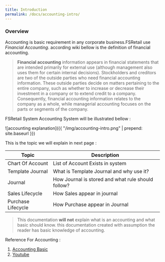 ```yaml
---
title: Introduction
permalink: /docs/accounting-intro/
---
```


### Overview

Accounting is basic requirement in any corporate business.FSRetail use *Financial Accounting*. according wiki bellow is the definition of financial accounting.

> **Financial accounting** information appears in financial statements that are intended primarily for external use (although management also uses them for certain internal decisions). Stockholders and creditors are two of the outside parties who need financial accounting information. These outside parties decide on matters pertaining to the entire company, such as whether to increase or decrease their investment in a company or to extend credit to a company. Consequently, financial accounting information relates to the company as a whole, while managerial accounting focuses on the parts or segments of the company.

FSRetail System Accounting System will be illustrated bellow :

![accounting explanation]({{ "/img/accounting-intro.png" | prepend: site.baseurl }})

This is the topic we will explain in next page :


| Topic            | Description                                        |
|------------------|----------------------------------------------------|
|Chart Of Account  | List of Account Exists in system                   |
|Template Journal  | What is Template Journal and why use it?           |
|Journal           | How Journal is stored and what rule should follow? |
|Sales Lifecycle   | How Sales appear in journal                        |
|Purchase Lifecycle| How Purchase appear in Journal                     |


> This documentation **will not** explain what is an accounting and what basic should know. this documentation created with assumption the reader has basic knowledge of accounting.

Reference For Accounting :

1. [Accounting Basic](https://courses.lumenlearning.com/finaccounting)
2. [Youtube](https://www.youtube.com/watch?v=_pTU4gwmcMs&list=PLT-zZCow6v8t5_2RQDnAOQHfQiBYDw26z)
